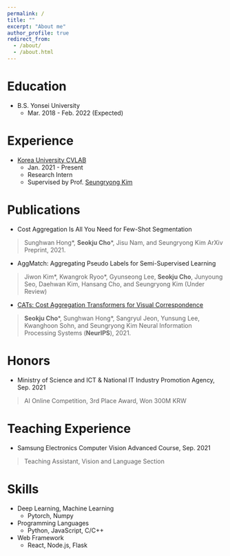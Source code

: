 ```yaml
---
permalink: /
title: ""
excerpt: "About me"
author_profile: true
redirect_from: 
  - /about/
  - /about.html
---
```


Education
======
* B.S. Yonsei University 
  * Mar. 2018 - Feb. 2022 (Expected)

Experience
======
* <a href="https://cvlab.korea.ac.kr">Korea University CVLAB</a>
  * Jan. 2021 - Present
  * Research Intern
  * Supervised by Prof. <a href="https://seungryong.github.io">Seungryong Kim</a>

Publications
======
* Cost Aggregation Is All You Need for Few-Shot Segmentation

> Sunghwan Hong*, **Seokju Cho**\*, Jisu Nam, and Seungryong Kim
> ArXiv Preprint, 2021.

* AggMatch: Aggregating Pseudo Labels for Semi-Supervised Learning

> Jiwon Kim*, Kwangrok Ryoo*, Gyunseong Lee, **Seokju Cho**, Junyoung Seo, Daehwan Kim, Hansang Cho, and Seungryong Kim (Under Review)

* <a href="https://sunghwanhong.github.io/CATs/">CATs: Cost Aggregation Transformers for Visual Correspondence</a>

> **Seokju Cho**\*, Sunghwan Hong*, Sangryul Jeon, Yunsung Lee, Kwanghoon Sohn, and Seungryong Kim
> Neural Information Processing Systems (**NeurIPS**), 2021.

Honors
======
* Ministry of Science and ICT & National IT Industry Promotion Agency, Sep. 2021
> AI Online Competition, 3rd Place Award, Won 300M KRW

Teaching Experience
======
* Samsung Electronics Computer Vision Advanced Course, Sep. 2021
> Teaching Assistant, Vision and Language Section

Skills
======
* Deep Learning, Machine Learning
  * Pytorch, Numpy
* Programming Languages
  * Python, JavaScript, C/C++
* Web Framework
  * React, Node.js, Flask
